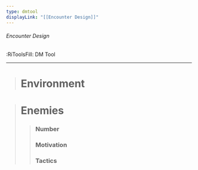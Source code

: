 ```yaml
---
type: dmtool
displayLink: "[[Encounter Design]]"
---
```


###### Encounter Design
:RiToolsFill: DM Tool
___

># Environment

># Enemies
>> ### Number
>> 
>> ### Motivation
>> 
>> ### Tactics
>> 